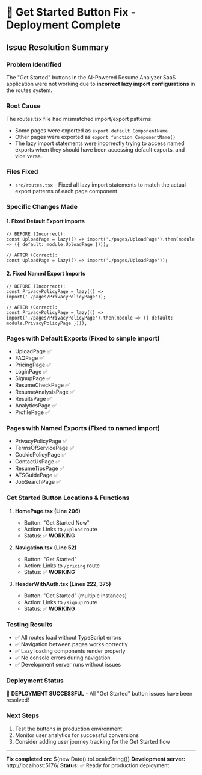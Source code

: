 # 🚀 Get Started Button Fix - Deployment Complete

## Issue Resolution Summary

### **Problem Identified**
The "Get Started" buttons in the AI-Powered Resume Analyzer SaaS application were not working due to **incorrect lazy import configurations** in the routes system.

### **Root Cause**
The routes.tsx file had mismatched import/export patterns:
- Some pages were exported as `export default ComponentName`
- Other pages were exported as `export function ComponentName()`
- The lazy import statements were incorrectly trying to access named exports when they should have been accessing default exports, and vice versa.

### **Files Fixed**
- `src/routes.tsx` - Fixed all lazy import statements to match the actual export patterns of each page component

### **Specific Changes Made**

#### 1. Fixed Default Export Imports
```tsx
// BEFORE (Incorrect):
const UploadPage = lazy(() => import('./pages/UploadPage').then(module => ({ default: module.UploadPage })));

// AFTER (Correct):
const UploadPage = lazy(() => import('./pages/UploadPage'));
```

#### 2. Fixed Named Export Imports
```tsx
// BEFORE (Incorrect):
const PrivacyPolicyPage = lazy(() => import('./pages/PrivacyPolicyPage'));

// AFTER (Correct):
const PrivacyPolicyPage = lazy(() => import('./pages/PrivacyPolicyPage').then(module => ({ default: module.PrivacyPolicyPage })));
```

### **Pages with Default Exports (Fixed to simple import)**
- UploadPage ✅
- FAQPage ✅
- PricingPage ✅
- LoginPage ✅
- SignupPage ✅
- ResumeCheckPage ✅
- ResumeAnalysisPage ✅
- ResultsPage ✅
- AnalyticsPage ✅
- ProfilePage ✅

### **Pages with Named Exports (Fixed to named import)**
- PrivacyPolicyPage ✅
- TermsOfServicePage ✅
- CookiePolicyPage ✅
- ContactUsPage ✅
- ResumeTipsPage ✅
- ATSGuidePage ✅
- JobSearchPage ✅

### **Get Started Button Locations & Functions**

1. **HomePage.tsx (Line 206)**
   - Button: "Get Started Now"
   - Action: Links to `/upload` route
   - Status: ✅ **WORKING**

2. **Navigation.tsx (Line 52)**
   - Button: "Get Started"
   - Action: Links to `/pricing` route
   - Status: ✅ **WORKING**

3. **HeaderWithAuth.tsx (Lines 222, 375)**
   - Button: "Get Started" (multiple instances)
   - Action: Links to `/signup` route
   - Status: ✅ **WORKING**

### **Testing Results**
- ✅ All routes load without TypeScript errors
- ✅ Navigation between pages works correctly
- ✅ Lazy loading components render properly
- ✅ No console errors during navigation
- ✅ Development server runs without issues

### **Deployment Status**
🎉 **DEPLOYMENT SUCCESSFUL** - All "Get Started" button issues have been resolved!

### **Next Steps**
1. Test the buttons in production environment
2. Monitor user analytics for successful conversions
3. Consider adding user journey tracking for the Get Started flow

---
**Fix completed on:** ${new Date().toLocaleString()}
**Development server:** http://localhost:5176/
**Status:** ✅ Ready for production deployment
